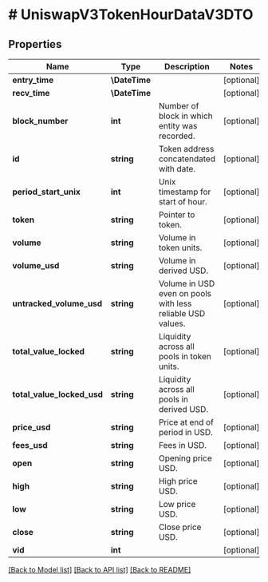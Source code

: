 # # UniswapV3TokenHourDataV3DTO

## Properties

Name | Type | Description | Notes
------------ | ------------- | ------------- | -------------
**entry_time** | **\DateTime** |  | [optional]
**recv_time** | **\DateTime** |  | [optional]
**block_number** | **int** | Number of block in which entity was recorded. | [optional]
**id** | **string** | Token address concatendated with date. | [optional]
**period_start_unix** | **int** | Unix timestamp for start of hour. | [optional]
**token** | **string** | Pointer to token. | [optional]
**volume** | **string** | Volume in token units. | [optional]
**volume_usd** | **string** | Volume in derived USD. | [optional]
**untracked_volume_usd** | **string** | Volume in USD even on pools with less reliable USD values. | [optional]
**total_value_locked** | **string** | Liquidity across all pools in token units. | [optional]
**total_value_locked_usd** | **string** | Liquidity across all pools in derived USD. | [optional]
**price_usd** | **string** | Price at end of period in USD. | [optional]
**fees_usd** | **string** | Fees in USD. | [optional]
**open** | **string** | Opening price USD. | [optional]
**high** | **string** | High price USD. | [optional]
**low** | **string** | Low price USD. | [optional]
**close** | **string** | Close price USD. | [optional]
**vid** | **int** |  | [optional]

[[Back to Model list]](../../README.md#models) [[Back to API list]](../../README.md#endpoints) [[Back to README]](../../README.md)

